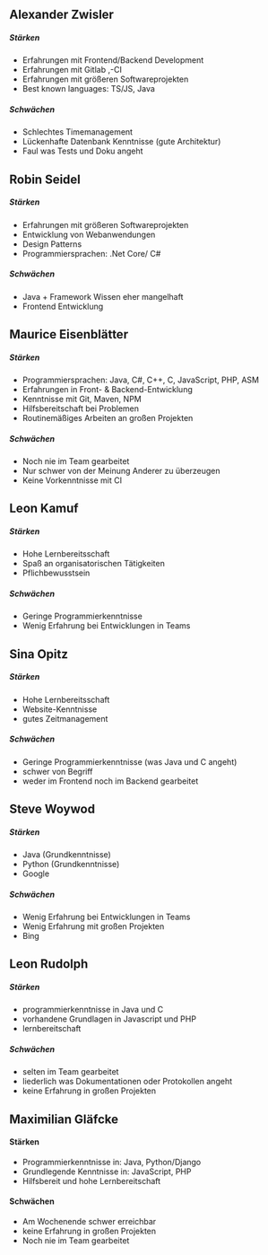 ## Alexander Zwisler
##### Stärken
- Erfahrungen mit Frontend/Backend Development
- Erfahrungen mit Gitlab ,-CI
- Erfahrungen mit größeren Softwareprojekten
- Best known languages: TS/JS, Java

##### Schwächen
- Schlechtes Timemanagement
- Lückenhafte Datenbank Kenntnisse (gute Architektur)
- Faul was Tests und Doku angeht

## Robin Seidel
##### Stärken
- Erfahrungen mit größeren Softwareprojekten
- Entwicklung von Webanwendungen
- Design Patterns
- Programmiersprachen: .Net Core/ C#

##### Schwächen
- Java + Framework Wissen eher mangelhaft
- Frontend Entwicklung

## Maurice Eisenblätter
##### Stärken
- Programmiersprachen: Java, C#, C++, C, JavaScript, PHP, ASM
- Erfahrungen in Front- & Backend-Entwicklung
- Kenntnisse mit Git, Maven, NPM
- Hilfsbereitschaft bei Problemen
- Routinemäßiges Arbeiten an großen Projekten

##### Schwächen
- Noch nie im Team gearbeitet
- Nur schwer von der Meinung Anderer zu überzeugen
- Keine Vorkenntnisse mit CI

## Leon Kamuf
##### Stärken
- Hohe Lernbereitsschaft
- Spaß an organisatorischen Tätigkeiten
- Pflichbewusstsein

##### Schwächen
- Geringe Programmierkenntnisse
- Wenig Erfahrung bei Entwicklungen in Teams

## Sina Opitz
##### Stärken
- Hohe Lernbereitsschaft
- Website-Kenntnisse
- gutes Zeitmanagement

##### Schwächen
- Geringe Programmierkenntnisse (was Java und C angeht)
- schwer von Begriff
- weder im Frontend noch im Backend gearbeitet


## Steve Woywod
##### Stärken
- Java (Grundkenntnisse)
- Python (Grundkenntnisse)
- Google

##### Schwächen
- Wenig Erfahrung bei Entwicklungen in Teams
- Wenig Erfahrung mit großen Projekten
- Bing

## Leon Rudolph
##### Stärken
 - programmierkenntnisse in Java und C
 - vorhandene Grundlagen in Javascript und PHP 
 - lernbereitschaft

##### Schwächen
 - selten im Team gearbeitet
 - liederlich was Dokumentationen oder Protokollen angeht
 - keine Erfahrung in großen Projekten


## Maximilian Gläfcke
#### Stärken
 - Programmierkenntnisse in: Java, Python/Django
 - Grundlegende Kenntnisse in: JavaScript, PHP
 - Hilfsbereit und hohe Lernbereitschaft

#### Schwächen
 - Am Wochenende schwer erreichbar
 - keine Erfahrung in großen Projekten
 - Noch nie im Team gearbeitet